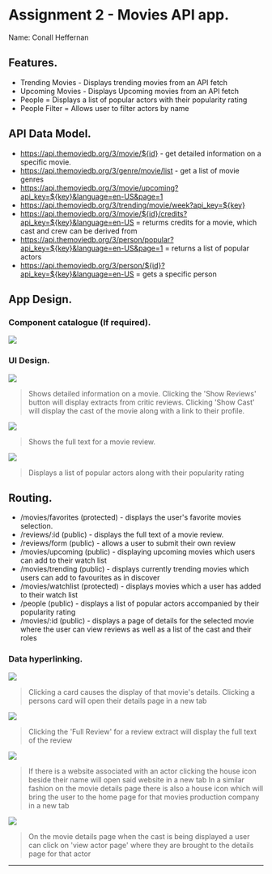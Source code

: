 # Assignment 2 - Movies API app.

Name: Conall Heffernan

## Features.

 
 + Trending Movies - Displays trending movies from an API fetch
 + Upcoming Movies - Displays Upcoming movies from an API fetch
 + People = Displays a list of popular actors with their popularity rating
 + People Filter = Allows user to filter actors by name 


## API Data Model.


+ https://api.themoviedb.org/3/movie/${id} - get detailed information on a specific movie. 
+ https://api.themoviedb.org/3/genre/movie/list - get a list of movie genres
+ https://api.themoviedb.org/3/movie/upcoming?api_key=${key}&language=en-US&page=1
+ https://api.themoviedb.org/3/trending/movie/week?api_key=${key}
+ https://api.themoviedb.org/3/movie/${id}/credits?api_key=${key}&language=en-US = returms credits for a movie, which cast and crew can be derived from
+ https://api.themoviedb.org/3/person/popular?api_key=${key}&language=en-US&page=1 = returns a list of popular actors
+ https://api.themoviedb.org/3/person/${id}?api_key=${key}&language=en-US = gets a specific person

## App Design.

### Component catalogue (If required).


![][stories]

### UI Design.


![][movieDetails]
>Shows detailed information on a movie. Clicking the 'Show Reviews' button will display extracts from critic reviews. Clicking 'Show Cast' will display the cast of the movie along with a link to their profile. 

![][review]
>Shows the full text for a movie review. 

![][peoplePage]
>Displays a list of popular actors along with their popularity rating



## Routing.

+ /movies/favorites (protected) - displays the user's favorite movies selection.
+ /reviews/:id (public) - displays the full text of a movie review.
+ /reviews/form (public) - allows a user to submit their own review
+ /movies/upcoming (public) - displaying upcoming movies which users can add to their watch list
+ /movies/trending (public) - displays currently trending movies which users can add to favourites as in discover
+ /movies/watchlist (protected) - displays movies which a user has added to their watch list
+ /people (public) - displays a list of popular actors accompanied by their popularity rating
+ /movies/:id (public) - displays a page of details for the selected movie where the user can view reviews as well as a list of the cast and their roles 

### Data hyperlinking.

![][cardLink]
> Clicking a card causes the display of that movie's details.
> Clicking a persons card will open their details page in a new tab

![][reviewLink]
>Clicking the 'Full Review' for a review extract will display the full text of the review

![][homePageLink]
>If there is a website associated with an actor clicking the house icon beside their name will open said website in a new tab
>In a similar fashion on the movie details page there is also a house icon which will bring the user to the home page for that movies production company in a new tab

![][actorLink]
>On the movie details page when the cast is being displayed a user can click on 'view actor page' where they are brought to the details page for that actor



---------------------------------

[cardLink]: ./public/cardLink.png
[movieDetails]: ./public/movieDetails.png
[review]: ./public/review.png
[reviewLink]: ./public/reviewLink.png
[cardLink]: ./public/cardLink.png
[stories]: ./public/storybook.png
[homePageLink]: ./public/homePageLink.png
[actorLink]: ./public/actorLink.png
[peoplePage]: ./public/peoplePage.png
[personPage]: ./public/personPage.png